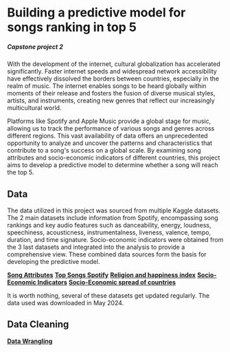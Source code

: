 # Building a predictive model for songs ranking in top 5
##### Capstone project 2
With the development of the internet, cultural globalization has accelerated significantly. Faster internet speeds and widespread network accessibility have effectively dissolved the borders between countries, especially in the realm of music. The internet enables songs to be heard globally within moments of their release and fosters the fusion of diverse musical styles, artists, and instruments, creating new genres that reflect our increasingly multicultural world.

Platforms like Spotify and Apple Music provide a global stage for music, allowing us to track the performance of various songs and genres across different regions. This vast availability of data offers an unprecedented opportunity to analyze and uncover the patterns and characteristics that contribute to a song's success on a global scale. By examining song attributes and socio-economic indicators of different countries, this project aims to develop a predictive model to determine whether a song will reach the top 5.

## Data
The data utilized in this project was sourced from multiple Kaggle datasets. The 2 main datasets include information from Spotify, encompassing song rankings and key audio features such as danceability, energy, loudness, speechiness, acousticness, instrumentalness, liveness, valence, tempo, duration, and time signature. Socio-economic indicators were obtained from the 3 last datasets and integrated into the analysis to provide a comprehensive view. These combined data sources form the basis for developing the predictive model.

__[Song Attributes](https://www.kaggle.com/datasets/byomokeshsenapati/spotify-song-attributes?resource=download)__
__[Top Songs Spotify](www.kaggle.com/datasets/asaniczka/top-spotify-songs-in-73-countries-daily-updated)__
__[Religion and happiness index](https://www.kaggle.com/datasets/vibhorsen/countries-by-population-happiness-index-religion)__
__[Socio-Economic Indicators](https://www.kaggle.com/datasets/toriqulstu/global-socio-economic-and-environmental-indicators)__
__[Socio-Economic spread of countries](https://www.kaggle.com/datasets/sumairseth/socioeconomic-spread-of-countries?resource=download)__

It is worth nothing, several of these datasets get updated regularly. The data used was downloaded in May 2024.

## Data Cleaning

__[Data Wrangling](https://github.com/alfredoh90/CAPSTONE2/blob/main/Notebooks/data_wrangling.ipynb)__
